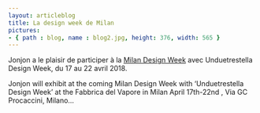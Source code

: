 ```yaml
---
layout: articleblog
title: La design week de Milan
pictures:
- { path : blog, name : blog2.jpg, height: 376, width: 565 }
---
```


Jonjon a le plaisir de participer à la [Milan Design Week](http://www.unduetrestellababy.com/) avec Unduetrestella Design Week, du 17 au 22 avril 2018.

Jonjon will exhibit at the coming Milan Design Week with ‘Unduetrestella Design Week’ at the Fabbrica del Vapore in Milan April 17th-22nd , Via GC Procaccini, Milano…


